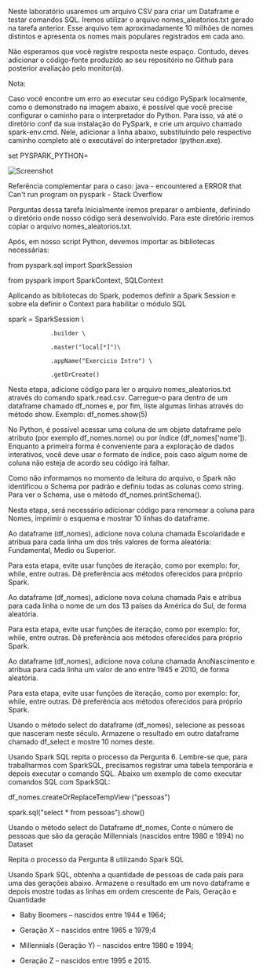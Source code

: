 Neste laboratório usaremos um arquivo CSV para criar um Dataframe e testar comandos SQL. Iremos utilizar o arquivo nomes_aleatorios.txt gerado na tarefa anterior. Esse arquivo tem aproximadamente 10 milhões de nomes distintos e apresenta os nomes mais populares registrados em cada ano.



Não esperamos que você registre resposta neste espaço. Contudo, deves adicionar o código-fonte produzido ao seu repositório no Github para posterior avaliação pelo monitor(a).





Nota:



Caso você encontre um erro ao executar seu código PySpark localmente, como o demonstrado na imagem abaixo,  é possível que você precise configurar o caminho para o interpretador do Python. Para isso, vá até o diretório conf da sua instalação do PySpark, e crie um arquivo chamado spark-env.cmd.  Nele, adicionar a linha abaixo, substituíndo <caminho python>  pelo respectivo caminho completo até o executável do interpretador (python.exe).



set PYSPARK_PYTHON=<caminho python>


![Screenshot](https://img-c.udemycdn.com/redactor/raw/assignment/2023-04-04_13-25-24-4c9ef23e8bff0c7abc08ff56c41714ae.png)




Referência complementar para o caso: java - encountered a ERROR that Can't run program on pyspark - Stack Overflow







Perguntas dessa tarefa
Inicialmente iremos preparar o ambiente, definindo o diretório onde nosso código será desenvolvido. Para este diretório iremos copiar o arquivo nomes_aleatorios.txt.



Após, em nosso script Python, devemos importar as bibliotecas necessárias:

from pyspark.sql import SparkSession

from pyspark import SparkContext, SQLContext

Aplicando as bibliotecas do Spark, podemos definir a Spark Session e sobre ela definir o Context para habilitar o módulo SQL

spark = SparkSession \

                .builder \

                .master("local[*]")\

                .appName("Exercicio Intro") \

                .getOrCreate()

Nesta etapa, adicione código para ler o arquivo nomes_aleatorios.txt através do comando spark.read.csv. Carregue-o para dentro de um dataframe chamado df_nomes e, por fim, liste algumas linhas através do método show. Exemplo: df_nomes.show(5)

No Python, é possível acessar uma coluna de um objeto dataframe pelo atributo (por exemplo df_nomes.nome) ou por índice (df_nomes['nome']). Enquanto a primeira forma é conveniente para a exploração de dados interativos, você deve usar o formato de índice, pois caso algum nome de coluna não esteja de acordo seu código irá falhar.

Como não informamos no momento da leitura do arquivo, o Spark não identificou o Schema por padrão e definiu todas as colunas como string. Para ver o Schema, use o método df_nomes.printSchema().



Nesta etapa, será necessário adicionar código para renomear a coluna para Nomes, imprimir o esquema e mostrar 10 linhas do dataframe.

Ao dataframe (df_nomes), adicione nova coluna chamada Escolaridade e atribua para cada linha um dos três valores de forma aleatória: Fundamental, Medio ou Superior.

Para esta etapa, evite usar funções de iteração, como por exemplo: for, while, entre outras. Dê preferência aos métodos oferecidos para próprio Spark.

Ao dataframe (df_nomes), adicione nova coluna chamada Pais e atribua para cada linha o nome de um dos 13 países da América do Sul, de forma aleatória.

Para esta etapa, evite usar funções de iteração, como por exemplo: for, while, entre outras. Dê preferência aos métodos oferecidos para próprio Spark.

Ao dataframe (df_nomes), adicione nova coluna chamada AnoNascimento e atribua para cada linha um valor de ano entre 1945 e 2010, de forma aleatória. 



Para esta etapa, evite usar funções de iteração, como por exemplo: for, while, entre outras. Dê preferência aos métodos oferecidos para próprio Spark.

Usando o método select do dataframe (df_nomes), selecione as pessoas que nasceram neste século. Armazene o resultado em outro dataframe chamado df_select e mostre 10 nomes deste.

Usando Spark SQL repita o processo da Pergunta 6. Lembre-se que, para trabalharmos com SparkSQL, precisamos registrar uma tabela temporária e depois executar o comando SQL. Abaixo um exemplo de como executar comandos SQL com SparkSQL:



df_nomes.createOrReplaceTempView ("pessoas")

spark.sql("select * from pessoas").show()



Usando o método select do Dataframe df_nomes, Conte o número de pessoas que são da geração Millennials (nascidos entre 1980 e 1994) no Dataset

Repita o processo da Pergunta 8 utilizando Spark SQL

Usando Spark SQL, obtenha a quantidade de pessoas de cada país para uma das gerações abaixo. Armazene o resultado em um novo dataframe e depois mostre todas as linhas em ordem crescente de Pais, Geração e Quantidade

- Baby Boomers – nascidos entre 1944 e 1964;

- Geração X – nascidos entre 1965 e 1979;4

- Millennials (Geração Y) – nascidos entre 1980 e 1994;

- Geração Z – nascidos entre 1995 e 2015.

